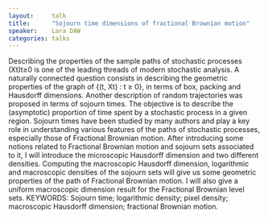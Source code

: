 ```yaml
---
layout:     talk
title:      "Sojourn time dimensions of fractional Brownian motion"
speaker:    Lara DAW
categories: talks
---
```

Describing the properties of the sample paths of stochastic processes  (Xt)t≥0 is one of the leading threads of modern stochastic analysis. A naturally connected question consists in describing the geometric properties of the graph of {(t, Xt) : t ≥ 0}, in terms of box, packing and Hausdorff dimensions. Another description of random trajectories was proposed in terms of sojourn times. The objective is to describe the (asymptotic) proportion of time spent by a stochastic process in a given region. Sojourn times have been studied by many authors and play a key role in understanding various features of the paths of stochastic processes, especially those of Fractional Brownian motion.
After introducing some notions related to Fractional Brownian motion and sojourn sets associated to it, I will introduce the microscopic Hausdorff dimension and two different densities. Computing the macroscopic Hausdorff dimension, logarithmic and macroscopic densities of the sojourn sets will give us some geometric properties of the path of Fractional Brownian motion. I will also give a uniform macroscopic dimension result for the Fractional Brownian level sets.
KEYWORDS: Sojourn time; logarithmic density; pixel density; macroscopic Hausdorff dimension; fractional Brownian motion.
